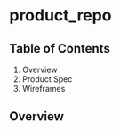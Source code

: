 # **product_repo**
## **Table of Contents**
1. Overview
2. Product Spec
3. Wireframes
## **Overview**
